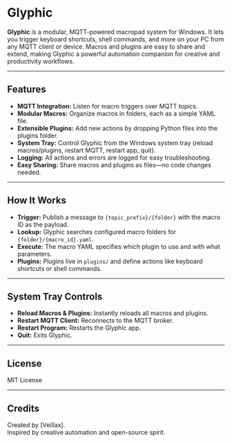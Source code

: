 # Glyphic

**Glyphic** is a modular, MQTT-powered macropad system for Windows. It lets you trigger keyboard shortcuts, shell commands, and more on your PC from any MQTT client or device. Macros and plugins are easy to share and extend, making Glyphic a powerful automation companion for creative and productivity workflows.

---

## Features

- **MQTT Integration:** Listen for macro triggers over MQTT topics.
- **Modular Macros:** Organize macros in folders, each as a simple YAML file.
- **Extensible Plugins:** Add new actions by dropping Python files into the plugins folder.
- **System Tray:** Control Glyphic from the Windows system tray (reload macros/plugins, restart MQTT, restart app, quit).
- **Logging:** All actions and errors are logged for easy troubleshooting.
- **Easy Sharing:** Share macros and plugins as files—no code changes needed.

---

## How It Works

- **Trigger:** Publish a message to `{topic_prefix}/{folder}` with the macro ID as the payload.
- **Lookup:** Glyphic searches configured macro folders for `{folder}/{macro_id}.yaml`.
- **Execute:** The macro YAML specifies which plugin to use and with what parameters.
- **Plugins:** Plugins live in `plugins/` and define actions like keyboard shortcuts or shell commands.

---

## System Tray Controls

- **Reload Macros & Plugins:** Instantly reloads all macros and plugins.
- **Restart MQTT Client:** Reconnects to the MQTT broker.
- **Restart Program:** Restarts the Glyphic app.
- **Quit:** Exits Glyphic.

---

## License

MIT License

---

## Credits

Created by [Veillax].  
Inspired by creative automation and open-source spirit.
